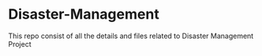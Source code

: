 # Disaster-Management
This repo consist of all the details and files related to Disaster Management Project
